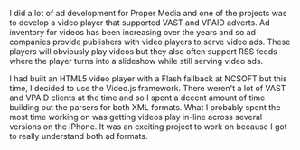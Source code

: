 I did a lot of ad development for Proper Media and one of the projects was to develop a video player that supported VAST and VPAID adverts. Ad inventory for videos has been increasing over the years and so ad companies provide publishers with video players to serve video ads. These players will obviously play videos but they also often support RSS feeds where the player turns into a slideshow while still serving video ads.

I had built an HTML5 video player with a Flash fallback at NCSOFT but this time, I decided to use the Video.js framework. There weren't a lot of VAST and VPAID clients at the time and so I spent a decent amount of time building out the parsers for both XML formats. What I probably spent the most time working on was getting videos play in-line across several versions on the iPhone. It was an exciting project to work on because I got to really understand both ad formats.
